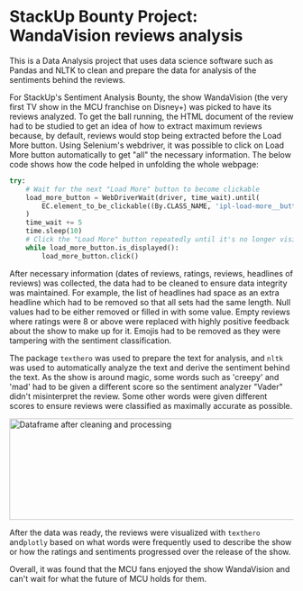 # StackUp Bounty Project: WandaVision reviews analysis  

This is a Data Analysis project that uses data science software such as Pandas and NLTK to clean and prepare the data for analysis of the sentiments behind the reviews.  

For StackUp's Sentiment Analysis Bounty, the show WandaVision (the very first TV show in the MCU franchise on Disney+) was picked to have its reviews analyzed. To get the ball running, the HTML document of the review had to be studied to get an idea of how to extract maximum reviews because, by default, reviews would stop being extracted before the Load More button. Using Selenium's webdriver, it was possible to click on Load More button automatically to get "all" the necessary information. The below code shows how the code helped in unfolding the whole webpage:
```py
try:
    # Wait for the next "Load More" button to become clickable
    load_more_button = WebDriverWait(driver, time_wait).until(
        EC.element_to_be_clickable((By.CLASS_NAME, 'ipl-load-more__button'))
    )
    time_wait += 5
    time.sleep(10)
    # Click the "Load More" button repeatedly until it's no longer visible
    while load_more_button.is_displayed():
        load_more_button.click()
```  

After necessary information (dates of reviews, ratings, reviews, headlines of reviews) was collected, the data had to be cleaned to ensure data integrity was maintained. For example, the list of headlines had space as an extra headline which had to be removed so that all sets had the same length. Null values had to be either removed or filled in with some value. Empty reviews where ratings were 8 or above were replaced with highly positive feedback about the show to make up for it. Emojis had to be removed as they were tampering with the sentiment classification.  

The package `texthero` was used to prepare the text for analysis, and `nltk` was used to automatically analyze the text and derive the sentiment behind the text. As the show is around magic, some words such as 'creepy' and 'mad' had to be given a different score so the sentiment analyzer "Vader" didn't misinterpret the review. Some other words were given different scores to ensure reviews were classified as maximally accurate as possible.

<img width="1080" height="180" alt="Dataframe after cleaning and processing" src="https://github.com/AksharGoyal/WandaVision-reviews-analysis/assets/38995624/a8fb9a89-ee9c-4a24-a7c7-9507c1e5965d">


After the data was ready, the reviews were visualized with `texthero` and`plotly` based on what words were frequently used to describe the show or how the ratings and sentiments progressed over the release of the show.  

Overall, it was found that the MCU fans enjoyed the show WandaVision and can't wait for what the future of MCU holds for them.

